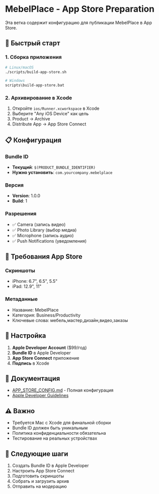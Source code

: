 # MebelPlace - App Store Preparation

Эта ветка содержит конфигурацию для публикации MebelPlace в App Store.

## 🚀 Быстрый старт

### 1. Сборка приложения
```bash
# Linux/macOS
./scripts/build-app-store.sh

# Windows
scripts\build-app-store.bat
```

### 2. Архивирование в Xcode
1. Откройте `ios/Runner.xcworkspace` в Xcode
2. Выберите "Any iOS Device" как цель
3. Product → Archive
4. Distribute App → App Store Connect

## 📋 Конфигурация

### Bundle ID
- **Текущий**: `$(PRODUCT_BUNDLE_IDENTIFIER)`
- **Нужно установить**: `com.yourcompany.mebelplace`

### Версия
- **Version**: 1.0.0
- **Build**: 1

### Разрешения
- ✅ Camera (запись видео)
- ✅ Photo Library (выбор медиа)
- ✅ Microphone (запись аудио)
- ✅ Push Notifications (уведомления)

## 📱 Требования App Store

### Скриншоты
- iPhone: 6.7", 6.5", 5.5"
- iPad: 12.9", 11"

### Метаданные
- Название: MebelPlace
- Категория: Business/Productivity
- Ключевые слова: мебель,мастер,дизайн,видео,заказы

## 🔧 Настройка

1. **Apple Developer Account** ($99/год)
2. **Bundle ID** в Apple Developer
3. **App Store Connect** приложение
4. **Подпись** в Xcode

## 📖 Документация

- [APP_STORE_CONFIG.md](APP_STORE_CONFIG.md) - Полная конфигурация
- [Apple Developer Guidelines](https://developer.apple.com/app-store/review/guidelines/)

## ⚠️ Важно

- Требуется Mac с Xcode для финальной сборки
- Bundle ID должен быть уникальным
- Политика конфиденциальности обязательна
- Тестирование на реальных устройствах

## 🎯 Следующие шаги

1. Создать Bundle ID в Apple Developer
2. Настроить App Store Connect
3. Подготовить скриншоты
4. Собрать и загрузить архив
5. Отправить на модерацию
